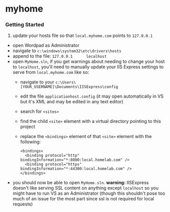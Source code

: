 myhome
======

### Getting Started

1. update your hosts file so that `local.myhome.com` points to `127.0.0.1`
  * open Wordpad as Administrator
  * navigate to `c:\windows\system32\etc\drivers\hosts`
  * append to the file: `127.0.0.1      localhost`
* open `MyHome.sln`, if you get warnings about needing to change your host to `localhost`, you'll need to manually update your IIS Express settings to serve from `local.myhome.com` like so:
  * navigate to your `c:\Users\[YOUR_USERNAME]\Documents\IISExpress\config`
  * edit the file `applicationhost.config` (it may open automatically in VS but it's XML and may be edited in any text editor)
  * search for `<sites>`
  * find the child `<site>` element with a virtual directory pointing to this project
  *   replace the `<bindings>` element of that `<site>` element with the following:

      ```
      <bindings>
        <binding protocol="http" bindingInformation="*:8080:local.homelab.com" />
        <binding protocol="https" bindingInformation="*:44300:local.homelab.com" />
      </bindings>
      ```
* you should now be able to open `MyHome.sln`. **warning:** IISExpress doesn't like serving SSL content on anything except `localhost` so you might have to run VS as an Administrator (though this shouldn't pose too much of an issue for the most part since ssl is not required for local requests)

 
